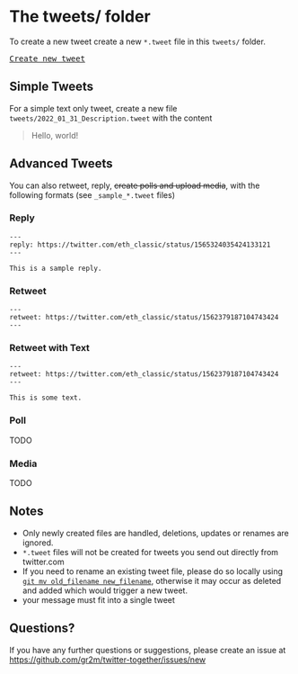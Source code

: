 # The tweets/ folder

To create a new tweet create a new `*.tweet` file in this `tweets/` folder.

<kbd>[Create new tweet](../../../new/main/?filename=tweets/<your-path>.tweet)</kbd>

## Simple Tweets

For a simple text only tweet, create a new file `tweets/2022_01_31_Description.tweet` with the content

> Hello, world!

## Advanced Tweets

You can also retweet, reply, ~~create polls and upload media~~, with the following formats (see `_sample_*.tweet` files)

### Reply

```
---
reply: https://twitter.com/eth_classic/status/1565324035424133121
---

This is a sample reply.
```

### Retweet

```
---
retweet: https://twitter.com/eth_classic/status/1562379187104743424
---
```

### Retweet with Text


```
---
retweet: https://twitter.com/eth_classic/status/1562379187104743424
---

This is some text.
```

### Poll

TODO

### Media

TODO

## Notes

- Only newly created files are handled, deletions, updates or renames are ignored.
- `*.tweet` files will not be created for tweets you send out directly from twitter.com
- If you need to rename an existing tweet file, please do so locally using [`git mv old_filename new_filename`](https://help.github.com/en/articles/renaming-a-file-using-the-command-line), otherwise it may occur as deleted and added which would trigger a new tweet.
- your message must fit into a single tweet

## Questions?

If you have any further questions or suggestions, please create an issue at https://github.com/gr2m/twitter-together/issues/new
